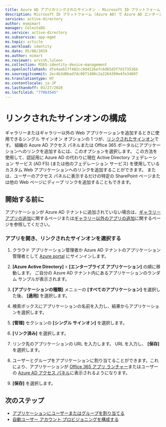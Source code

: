```yaml
---
title: Azure AD アプリのリンクされたサインオン - Microsoft ID プラットフォーム
description: Microsoft ID プラットフォーム (Azure AD) で Azure AD エンタープライズ アプリケーションに、リンクされたシングル サインオン (SSO) を構成する
services: active-directory
author: msmimart
manager: CelesteDG
ms.service: active-directory
ms.subservice: app-mgmt
ms.topic: article
ms.workload: identity
ms.date: 05/08/2019
ms.author: mimart
ms.reviewer: arvinh,luleon
ms.collection: M365-identity-device-management
ms.openlocfilehash: dfe4aeb17f482cc9d4126efc6d65d3f7d173536b
ms.sourcegitcommit: 2ec4b3d0bad7dc0071400c2a2264399e4fe34897
ms.translationtype: HT
ms.contentlocale: ja-JP
ms.lasthandoff: 03/27/2020
ms.locfileid: "77063545"
---
```

# <a name="configure-linked-sign-on"></a>リンクされたサインオンの構成

ギャラリーまたはギャラリー以外の Web アプリケーションを追加するときに使用できるシングル サインオン オプションの 1 つが、[リンクされたサインオン](what-is-single-sign-on.md)です。 組織の Azure AD アクセス パネルまたは Office 365 ポータルにアプリケーションへのリンクを追加するには、このオプションを選択します。 この方法を使用して、認証用に Azure AD の代わりに現在 Active Directory フェデレーション サービス (AD FS) (または他のフェデレーション サービス) を使用しているカスタム Web アプリケーションへのリンクを追加することができます。 または、ユーザーのアクセス パネルに表示するだけの特定の SharePoint ページまたは他の Web ページにディープ リンクを追加することもできます。

## <a name="before-you-begin"></a>開始する前に

アプリケーションが Azure AD テナントに追加されていない場合は、[ギャラリー アプリの追加](add-gallery-app.md)に関するページまたは[ギャラリー以外のアプリの追加](add-non-gallery-app.md)に関するページを参照してください。

### <a name="open-the-app-and-select-linked-sign-on"></a>アプリを開き、リンクされたサインオンを選択する

1. クラウド アプリケーション管理者か Azure AD テナントのアプリケーション管理者として [Azure portal](https://portal.azure.com) にサインインします。

1. **[Azure Active Directory]**  >  **[エンタープライズ アプリケーション]** の順に移動します。 ご自分の Azure AD テナント内にあるアプリケーションのランダム サンプルが表示されます。 

1. **[アプリケーションの種類]** メニューの **[すべてのアプリケーション]** を選択した後、 **[適用]** を選択します。

1. 検索ボックスにアプリケーションの名前を入力し、結果からアプリケーションを選択します。

1. **[管理]** セクションの **[シングル サインオン]** を選択します。 

1. **[リンク済み]** を選択します。

1. リンク先のアプリケーションの URL を入力します。 URL を入力し、 **[保存]** を選択します。 
 
1. ユーザーとグループをアプリケーションに割り当てることができます。これにより、アプリケーションが [Office 365 アプリ ランチャー](https://blogs.office.com/2014/10/16/organize-office-365-new-app-launcher-2/)またはユーザーの [Azure AD アクセス パネル](end-user-experiences.md)に表示されるようになります。

1. **[保存]** を選択します。

## <a name="next-steps"></a>次のステップ

- [アプリケーションにユーザーまたはグループを割り当てる](methods-for-assigning-users-and-groups.md)
- [自動ユーザー アカウント プロビジョニングを構成する](../app-provisioning/configure-automatic-user-provisioning-portal.md)

